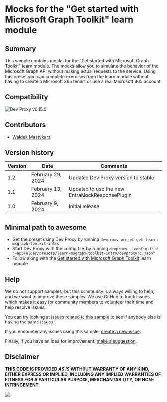 # Mocks for the "Get started with Microsoft Graph Toolkit" learn module

## Summary

This sample contains mocks for the "Get started with Microsoft Graph Toolkit" learn module. The mocks allow you to simulate the behavior of the Microsoft Graph API without making actual requests to the service. Using this preset you can complete exercises from the learn module without having to create a Microsoft 365 tenant or use a real Microsoft 365 account.

## Compatibility

![Dev Proxy v0.15.0](https://img.shields.io/badge/devproxy-v0.15.0-green.svg)

## Contributors

- [Waldek Mastykarz](https://github.com/waldekmastykarz)

## Version history

Version|Date|Comments
-------|----|--------
1.2|February 29, 2024|Updated Dev Proxy version to stable
1.1|February 13, 2024|Updated to use the new EntraMockResponsePlugin
1.0|February 9, 2024|Initial release

## Minimal path to awesome

- Get the preset using Dev Proxy by running `devproxy preset get learn-msgraph-toolkit-intro`
- Start Dev Proxy with the config file, by running `devproxy --config-file "~appFolder/presets/learn-msgraph-toolkit-intro/devproxyrc.json"`
- Follow along with the [Get started with Microsoft Graph Toolkit](https://learn.microsoft.com/training/modules/msgraph-toolkit-intro/) learn module

## Help

We do not support samples, but this community is always willing to help, and we want to improve these samples. We use GitHub to track issues, which makes it easy for  community members to volunteer their time and help resolve issues.

You can try looking at [issues related to this sample](https://github.com/pnp/proxy-samples/issues?q=label%3A%22sample%3A%learn-msgraph-toolkit-intro%22) to see if anybody else is having the same issues.

If you encounter any issues using this sample, [create a new issue](https://github.com/pnp/proxy-samples/issues/new).

Finally, if you have an idea for improvement, [make a suggestion](https://github.com/pnp/proxy-samples/issues/new).

## Disclaimer

**THIS CODE IS PROVIDED *AS IS* WITHOUT WARRANTY OF ANY KIND, EITHER EXPRESS OR IMPLIED, INCLUDING ANY IMPLIED WARRANTIES OF FITNESS FOR A PARTICULAR PURPOSE, MERCHANTABILITY, OR NON-INFRINGEMENT.**

![](https://m365-visitor-stats.azurewebsites.net/SamplesGallery/pnp-devproxy-learn-msgraph-toolkit-intro)
